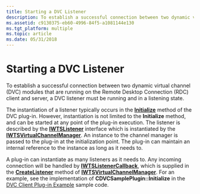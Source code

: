 ```yaml
---
title: Starting a DVC Listener
description: To establish a successful connection between two dynamic virtual channel (DVC) modules that are running on the Remote Desktop Connection (RDC) client and server, a DVC listener must be running and in a listening state.
ms.assetid: c9130375-eb60-4996-84f5-a1081144e130
ms.tgt_platform: multiple
ms.topic: article
ms.date: 05/31/2018
---
```


# Starting a DVC Listener

To establish a successful connection between two dynamic virtual channel (DVC) modules that are running on the Remote Desktop Connection (RDC) client and server, a DVC listener must be running and in a listening state.

The instantiation of a listener typically occurs in the [**Initialize**](/windows/desktop/api/TsVirtualChannels/nf-tsvirtualchannels-iwtsplugin-initialize) method of the DVC plug-in. However, instantiation is not limited to the **Initialize** method, and can be started at any point of the plug-in execution. The listener is described by the [**IWTSListener**](/windows/desktop/api/TsVirtualChannels/nn-tsvirtualchannels-iwtslistener) interface which is instantiated by the [**IWTSVirtualChannelManager**](/windows/desktop/api/TsVirtualChannels/nn-tsvirtualchannels-iwtsvirtualchannelmanager). An instance to the channel manager is passed to the plug-in at the initialization point. The plug-in can maintain an internal reference to the instance as long as it needs to.

A plug-in can instantiate as many listeners as it needs to. Any incoming connection will be handled by [**IWTSListenerCallback**](/windows/desktop/api/TsVirtualChannels/nn-tsvirtualchannels-iwtslistenercallback), which is supplied in the [**CreateListener**](/windows/desktop/api/TsVirtualChannels/nf-tsvirtualchannels-iwtsvirtualchannelmanager-createlistener) method of [**IWTSVirtualChannelManager**](/windows/desktop/api/TsVirtualChannels/nn-tsvirtualchannels-iwtsvirtualchannelmanager). For an example, see the implementation of **CDVCSamplePlugin::Initialize** in the [DVC Client Plug-in Example](dvc-client-plug-in-example.md) sample code.

 

 




